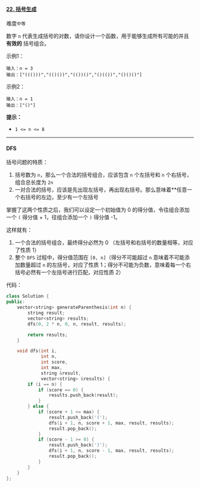 #### [22. 括号生成](https://leetcode.cn/problems/generate-parentheses/)

难度`中等`

数字 `n` 代表生成括号的对数，请你设计一个函数，用于能够生成所有可能的并且 **有效的** 括号组合。

示例1：

```
输入：n = 3
输出：["((()))","(()())","(())()","()(())","()()()"]
```

示例2：

```
输入：n = 1
输出：["()"]
```

**提示：**

- `1 <= n <= 8`

---

#### DFS

括号问题的特质：

1. 括号数为 `n`，那么一个合法的括号组合，应该包含 `n` 个左括号和 `n` 个右括号，组合总长度为 `2n`
2. 一对合法的括号，应该是先出现左括号，再出现右括号。那么意味着**任意一个右括号的左边，至少有一个左括号

掌握了这两个性质之后，我们可以设定一个初始值为 0 的得分值，令往组合添加一个 `(` 得分值 + 1，往组合添加一个 `)` 得分值 -1。

这样就有：

1. 一个合法的括号组合，最终得分必然为 0 （左括号和右括号的数量相等，对应了性质 1）
2. 整个 `DFS` 过程中，得分值范围在 `[0, n]`（得分不可能超过 `n` 意味着不可能添加数量超过 `n` 的左括号，对应了性质 1；得分不可能为负数，意味着每一个右括号必然有一个左括号进行匹配，对应性质 2）

代码：

```c++
class Solution {
public:
    vector<string> generateParenthesis(int n) {
        string result;
        vector<string> results;
        dfs(0, 2 * n, 0, n, result, results);

        return results;
    }

    void dfs(int i,
             int n,
             int score,
             int max,
             string &result,
             vector<string> &results) {
        if (i == n) {
            if (score == 0) {
                results.push_back(result);
            }
        } else {
            if (score + 1 <= max) {
                result.push_back('(');
                dfs(i + 1, n, score + 1, max, result, results);
                result.pop_back();
            }
            if (score - 1 >= 0) {
                result.push_back(')');
                dfs(i + 1, n, score - 1, max, result, results);
                result.pop_back();
            }
        }
    }
};
```

